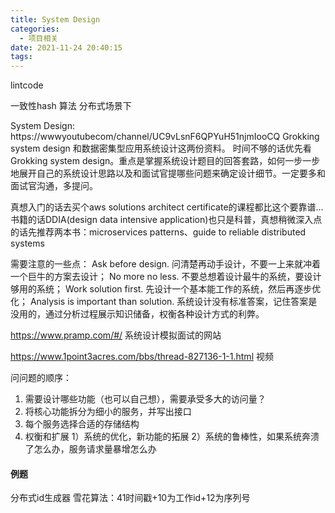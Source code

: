 ```yaml
---
title: System Design
categories:
  - 项目相关
date: 2021-11-24 20:40:15
tags:
---
```


lintcode

一致性hash 算法
分布式场景下



System Design: https://wwwyoutubecom/channel/UC9vLsnF6QPYuH51njmIooCQ
Grokking system design 和数据密集型应用系统设计这两份资料。
时间不够的话优先看 Grokking system design。重点是掌握系统设计题目的回答套路，如何一步一步地展开自己的系统设计思路以及和面试官提哪些问题来确定设计细节。一定要多和面试官沟通，多提问。

真想入门的话去买个aws solutions architect certificate的课程都比这个要靠谱...书籍的话DDIA(design data intensive application)也只是科普，真想稍微深入点的话先推荐两本书：microservices patterns、guide to reliable distributed systems

需要注意的一些点：
  Ask before design. 问清楚再动手设计，不要一上来就冲着一个巨牛的方案去设计；
  No more no less. 不要总想着设计最牛的系统，要设计够用的系统；
  Work solution first. 先设计一个基本能工作的系统，然后再逐步优化；
  Analysis is important than solution. 系统设计没有标准答案，记住答案是没用的，通过分析过程展示知识储备，权衡各种设计方式的利弊。

https://www.pramp.com/#/ 系统设计模拟面试的网站

https://www.1point3acres.com/bbs/thread-827136-1-1.html 视频

问问题的顺序：
1. 需要设计哪些功能（也可以自己想），需要承受多大的访问量？
2. 将核心功能拆分为细小的服务，并写出接口
3. 每个服务选择合适的存储结构
4. 权衡和扩展
  1）系统的优化，新功能的拓展
  2）系统的鲁棒性，如果系统奔溃了怎么办，服务请求量暴增怎么办

#### 例题
  分布式id生成器
  雪花算法：41时间戳+10为工作id+12为序列号